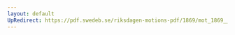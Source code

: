 ```yaml
---
layout: default
UpRedirect: https://pdf.swedeb.se/riksdagen-motions-pdf/1869/mot_1869__fk__00015/mot_1869__fk__00015_004.pdf
---
```


